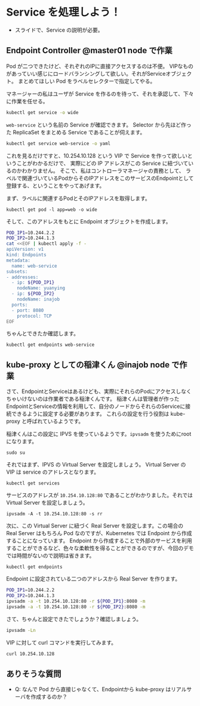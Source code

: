 # Service を処理しよう！

-   スライドで、Service の説明が必要。

## Endpoint Controller @master01 node で作業

Pod が二つできたけど、それぞれのIPに直接アクセスするのは不便。
VIPなものがあっていい感じにロードバランシングして欲しい。それがServiceオブジェクト。
まとめてほしい Pod をラベルセレクターで指定してやる。

マネージャーの私はユーザが Service を作るのを待って、それを承認して、下々に作業を任せる。

```bash
kubectl get service -o wide
```

`web-service` という名前の Service が確認できます。
Selector から先ほど作った ReplicaSet をまとめる Service であることが伺えます。

```bash
kubectl get service web-service -o yaml
```

これを見るだけですと、10.254.10.128 という VIP で Service を作って欲しいということがわかるだけで、
実際にどの IP アドレスがこの Service に紐づいているのかわかりません。
そこで、私はコントローラマネージャの責務として、
ラベルで関連づいているPodからそのIPアドレスをこのサービスのEndpointとして登録する、ということをやってあげます。

まず、ラベルに関連するPodとそのIPアドレスを取得します。

```
kubectl get pod -l app=web -o wide
```

そして、このアドレスをもとに Endpoint オブジェクトを作成します。

```bash
POD_IP1=10.244.2.2
POD_IP2=10.244.1.3
cat <<EOF | kubectl apply -f -
apiVersion: v1
kind: Endpoints
metadata:
  name: web-service
subsets:
- addresses:
  - ip: ${POD_IP1}
    nodeName: yuanying
  - ip: ${POD_IP2}
    nodeName: inajob
  ports:
  - port: 8080
    protocol: TCP
EOF
```

ちゃんとできたか確認します。

```
kubectl get endpoints web-service
```

## kube-proxy としての稲津くん @inajob node で作業

さて、EndpointとServiceはあるけども、実際にそれらのPodにアクセスしなくちゃいけないのは作業者である稲津くんです。
稲津くんは管理者が作った EndpointとServiceの情報を利用して、自分のノードからそれらのServiceに接続できるように設定する必要があります。
これらの設定を行う役割は kube-proxy と呼ばれているようです。

稲津くんはこの設定に IPVS を使っているようです。`ipvsadm` を使うためにrootになります。

```
sudo su
```

それではまず、IPVS の Virtual Server を設定しましょう。 Virtual Server の VIP は service のアドレスとなります。

```
kubectl get services
```

サービスのアドレスが `10.254.10.128:80` であることがわかりました。それでは Virtual Server を設定しましょう。

```
ipvsadm -A -t 10.254.10.128:80 -s rr
```

次に、この Virtual Server に紐づく Real Server を設定します。この場合の Real Server はもちろん Pod なのですが、Kubernetes では Endpoint から作成することになっています。
Endpoint から作成することで外部のサービスを利用することができるなど、色々な柔軟性を得ることができるのですが、今回のデモでは時間がないので説明は省きます。

```
kubectl get endpoints 
```

Endpoint に設定されている二つのアドレスから Real Server を作ります。

```bash
POD_IP1=10.244.2.2
POD_IP2=10.244.1.3
ipvsadm -a -t 10.254.10.128:80 -r ${POD_IP1}:8080 -m
ipvsadm -a -t 10.254.10.128:80 -r ${POD_IP2}:8080 -m
```

さて、ちゃんと設定できたでしょうか？確認しましょう。

```bash
ipvsadm -Ln
```

VIP に対して curl コマンドを実行してみます。

```bash
curl 10.254.10.128
```

## ありそうな質問

-   Q: なんで Pod から直接じゃなくて、Endpointから kube-proxy はリアルサーバを作成するのか？
